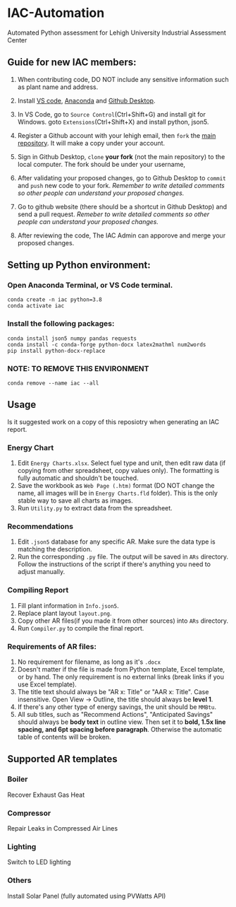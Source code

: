 # IAC-Automation
Automated Python assessment for Lehigh University Industrial Assessment Center
## Guide for new IAC members:
1. When contributing code, DO NOT include any sensitive information such as plant name and address.
   
2. Install [VS code](https://code.visualstudio.com/download), [Anaconda](https://www.anaconda.com/download) and [Github Desktop](https://desktop.github.com).

3. In VS Code, go to `Source Control`(Ctrl+Shift+G) and install git for Windows. goto `Extensions`(Ctrl+Shift+X) and install python, json5.

4. Register a Github account with your lehigh email, then ``fork`` the [main repository](https://github.com/BrushXue/IAC-Automation). It will make a copy under your account.

5. Sign in Github Desktop, `clone` **your fork** (not the main repository) to the local computer. The fork should be under your username,

6. After validating your proposed changes, go to Github Desktop to `commit` and `push` new code to your fork. *Remember to write detailed comments so other people can understand your proposed changes.*
   
7. Go to github website (there should be a shortcut in Github Desktop) and send a pull request. *Remeber to write detailed comments so other people can understand your proposed changes.*

8. After reviewing the code, The IAC Admin can apporove and merge your proposed changes.

## Setting up Python environment:
### Open Anaconda Terminal, or VS Code terminal.
```
conda create -n iac python=3.8 
conda activate iac 
```
### Install the following packages:
```
conda install json5 numpy pandas requests
conda install -c conda-forge python-docx latex2mathml num2words
pip install python-docx-replace
```
### NOTE: TO REMOVE THIS ENVIRONMENT
```
conda remove --name iac --all
```
## Usage
Is it suggested work on a copy of this reposiotry when generating an IAC report.
### Energy Chart
1. Edit `Energy Charts.xlsx`. Select fuel type and unit, then edit raw data (if copying from other spreadsheet, copy values only). The formatting is fully automatic and shouldn't be touched.
2. Save the workbook as `Web Page (.htm)` format (DO NOT change the name, all images will be in `Energy Charts.fld` folder). This is the only stable way to save all charts as images.
3. Run `Utility.py` to extract data from the spreadsheet.
### Recommendations
1. Edit `.json5` database for any specific AR. Make sure the data type is matching the description.
2. Run the corresponding `.py` file. The output will be saved in `ARs` directory. Follow the instructions of the script if there's anything you need to adjust manually.
### Compiling Report
1. Fill plant information in `Info.json5`.
2. Replace plant layout `layout.png`.
3. Copy other AR files(if you made it from other sources) into `ARs` directory.
4.  Run `Compiler.py` to compile the final report.

### Requirements of AR files:
1. No requirement for filename, as long as it's `.docx`
2. Doesn't matter if the file is made from Python template, Excel template, or by hand. The only requirement is no external links (break links if you use Excel template).
3. The title text should always be "AR x: Title" or "AAR x: Title". Case insensitive. Open View -> Outline, the title should always be **level 1**.
4. If there's any other type of energy savings, the unit should be `MMBtu`.
5. All sub titles, such as "Recommend Actions", "Anticipated Savings" should always be **body text** in outline view. Then set it to **bold, 1.5x line spacing, and 6pt spacing before paragraph**. Otherwise the automatic table of contents will be broken.

## Supported AR templates

### Boiler
Recover Exhaust Gas Heat

### Compressor
Repair Leaks in Compressed Air Lines

### Lighting
Switch to LED lighting

### Others
Install Solar Panel (fully automated using PVWatts API)
